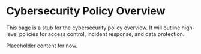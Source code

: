 # Cybersecurity Policy Overview

This page is a stub for the cybersecurity policy overview. It will outline high-level policies for access control, incident response, and data protection.

Placeholder content for now.
